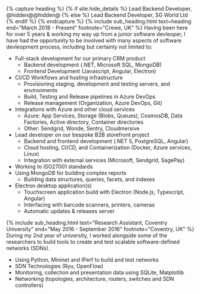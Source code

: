 {% capture heading %}
{% if site.hide_details %}
Lead Backend Developer, <span class="text-hidden">@hidden@@hidden@</span>
{% else %}
Lead Backend Developer, SG World Ltd
{% endif %}
{% endcapture %}
{% include sub_heading.html text=heading end="March 2018 - Present" footnote="Crewe, UK" %}
Having been here for over 5 years & working my way up from a junior software devleoper, I have had the opportunity to be involved with many aspects of software devleopment process, including but certainly not limited to:
- Full-stack development for our primary CRM product
  - Backend development (.NET, Microsoft SQL, MongoDB)
  - Frontend Development (Javascript, Angular, Electron)
- CI/CD Workflows and hosting infrastructure
  - Provisioning staging, development and testing servers, and environments
  - Build, Testing and Release pipelines in Azure DevOps
  - Release management (Organization, Azure DevOps, Git)
- Integrations with Azure and other cloud services
  - Azure: App Services, Storage (Blobs, Queues), CosmosDB, Data Factories, Active directory, Container directories
  - Other: Sendgrid, Wonde, Sentry, Cloudmersive
- Lead developer on our bespoke B2B storefront project
  - Backend and frontend development (.NET 5, PostgreSQL, Angular)
  - Cloud hosting, CI/CD, and Containerization (Docker, Azure services, Linux)
  - Integration with external services (Microsoft, Sendgrid, SagePay)
- Working to ISO27001 standards
- Using MongoDB for building complex reports
  - Building data structures, queries, facets, and indexes
- Electron desktop application(s)
  - Touchscreen application build with Electron (Node.js, Typescript, Angular)
  - Interfacing with barcode scanners, printers, cameras
  - Automatic updates & releases server

{% include sub_heading.html text="Research Assistant, Coventry University" end="May 2016 - September 2016" footnote="Coventry, UK" %}
During my 2nd year of university, I worked alongside some of the researchers to build tools to create and test scalable software-defined networks (SDNs).
- Using Python, Mininet and IPerf to build and test networks
- SDN Technologies (Ryu, OpenFlow)
- Monitoring, collection and presentation data using SQLite, Matplotlib 
- Networking (topologies, architecture, routers, switches and SDN controllers)